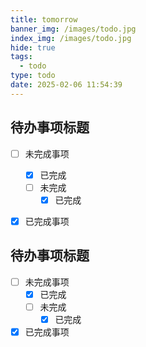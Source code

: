 ```yaml
---
title: tomorrow
banner_img: /images/todo.jpg
index_img: /images/todo.jpg
hide: true
tags:
  - todo
type: todo
date: 2025-02-06 11:54:39
---
```


## 待办事项标题
- [ ] 未完成事项
  - [x] 已完成
  - [ ] 未完成
    - [x] 已完成
- [x] 已完成事项
  

## 待办事项标题
- [ ] 未完成事项
  - [x] 已完成
  - [ ] 未完成
    - [x] 已完成
- [x] 已完成事项
